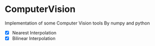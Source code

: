 # ComputerVision
Implementation of some Computer Vision tools By numpy and python
- [X] Nearest Interpolation
- [X] Bilinear Interpolation
